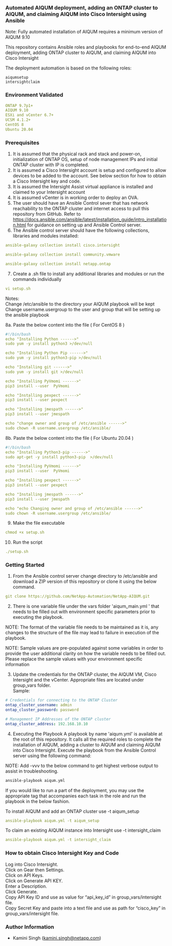 ### Automated AIQUM deployment, adding an ONTAP cluster to AIQUM, and claiming AIQUM into Cisco Intersight using Ansible

Note: Fully automated installation of AIQUM requires a minimum version of AIQUM 9.10

This repository contains Ansible roles and playbooks for end-to-end AIQUM deployment, adding ONTAP cluster to AIQUM, and claiming AIQUM into Cisco Intersight

The deployment automation is based on the following roles:

```
aiqumsetup
intersightclaim
```

### Environment Validated

```yaml
ONTAP 9.7p1+
AIQUM 9.10
ESXi and vCenter 6.7+
UCSM 4.1.2+
CentOS 8
Ubuntu 20.04
```

### Prerequisites
01. It is assumed that the physical rack and stack and power-on, initialization of ONTAP OS, setup of node management IPs and initial ONTAP cluster with IP is completed.
02. It is assumed a Cisco Intersight account is setup and configured to allow devices to be added to the account. See below section for how to obtain a Cisco Intersight key and code.
03. It is assumed the Intersight Assist virtual appliance is installed and claimed to your Intersight account 
04. It is assumed vCenter is in working order to deploy an OVA.
05. The user should have an Ansible Control sever that has network reachability to the ONTAP cluster and internet access to pull this repository from GitHub. Refer to https://docs.ansible.com/ansible/latest/installation_guide/intro_installation.html for guidance on setting up and Ansible Control server.
06. The Ansible control server should have the following collections, libraries and modules installed:

```yaml
ansible-galaxy collection install cisco.intersight

ansible-galaxy collection install community.vmware

ansible-galaxy collection install netapp.ontap

```

07. Create a .sh file to install any additional libraries and modules or run the commands individually

```yaml
vi setup.sh
```

Notes: \
Change /etc/ansible to the directory your AIQUM playbook will be kept \
Change username.usergroup to the user and group that will be setting up the ansible playbook 

8a. Paste the below content into the file ( For CentOS 8 )

```yaml
#!/bin/bash
echo "Installing Python ------>"
sudo yum -y install python3 >/dev/null

echo "Installing Python Pip ------>"
sudo yum -y install python3-pip >/dev/null

echo "Installing git ------>"
sudo yum -y install git >/dev/null

echo "Installing PyVmomi ------>"
pip3 install --user  PyVmomi

echo "Installing pexpect ------>"
pip3 install --user pexpect

echo "Installing jmespath ------>"
pip3 install --user jmespath

echo "change owner and group of /etc/ansible ------>"
sudo chown -R username.usergroup /etc/ansible/

```

8b. Paste the below content into the file ( For Ubuntu 20.04 )

```yaml
#!/bin/bash
echo "Installing Python3-pip ------>"
sudo apt-get -y install python3-pip  >/dev/null

echo "Installing PyVmomi ------>"
pip3 install --user  PyVmomi

echo "Installing pexpect ------>"
pip3 install --user pexpect

echo "Installing jmespath ------>"
pip3 install --user jmespath

echo "echo Changing owner and group of /etc/ansible ------>"
sudo chown -R username.usergroup /etc/ansible/

```

09. Make the file executable

```yaml
chmod +x setup.sh
```

10. Run the script

```yaml
./setup.sh
```

### Getting Started
01. From the Ansible control server change directory to /etc/ansible and download a ZIP version of this repository or clone it using the below command.

```yaml
git clone https://github.com/NetApp-Automation/NetApp-AIQUM.git
```

02. There is one variable file under the vars folder 'aiqum_main.yml ' that needs to be filled out with environment specific parameters prior to executing the playbook.

NOTE: The format of the variable file needs to be maintained as it is, any changes to the structure of the file may lead to failure in execution of the playbook.

NOTE: Sample values are pre-populated against some variables in order to provide the user additional clarity on how the variable needs to be filled out. Please replace the sample values with your environment specific information

03. Update the credentials for the ONTAP cluster, the AIQUM VM, Cisco Intersight and the vCenter. Appropriate files are located under group_vars folder. \
Sample:

```yaml
# Credentials for connecting to the ONTAP Cluster
ontap_cluster_username: admin
ontap_cluster_password: password

# Management IP Addresses of the ONTAP cluster
ontap_cluster_address: 192.168.10.10
```

04. Executing the Playbook A playbook by name 'aiqum.yml' is available at the root of this repository. It calls all the required roles to complete the installation of AIQUM, adding a cluster to AIQUM and claiming AIQUM into Cisco Intersight. Execute the playbook from the Ansible Control server using the following command:

NOTE: Add -vvv to the below command to get highest verbose output to assist in troubleshooting.

```y
ansible-playbook aiqum.yml
```

If you would like to run a part of the deployment, you may use the appropriate tag that accompanies each task in the role and run the playbook in the below fashion.

To install AIQUM and add an ONTAP cluster use -t aiqum_setup

```yaml
ansible-playbook aiqum.yml -t aiqum_setup
```

To claim an existing AIQUM instance into Intersight use -t intersight_claim

```yaml
ansible-playbook aiqum.yml -t intersight_claim
```

### How to obtain Cisco Intersight Key and Code

Log into Cisco Intersight.\
Click on Gear then Settings.\
Click on API Keys.\
Click on Generate API KEY.\
Enter a Description.\
Click Generate.\
Copy API Key ID and use as value for “api_key_id” in group_vars/intersight file.\
Copy Secret Key and paste into a text file and use as path for “cisco_key” in group_vars/intersight file.

### Author Information
* Kamini Singh (kamini.singh@netapp.com)
